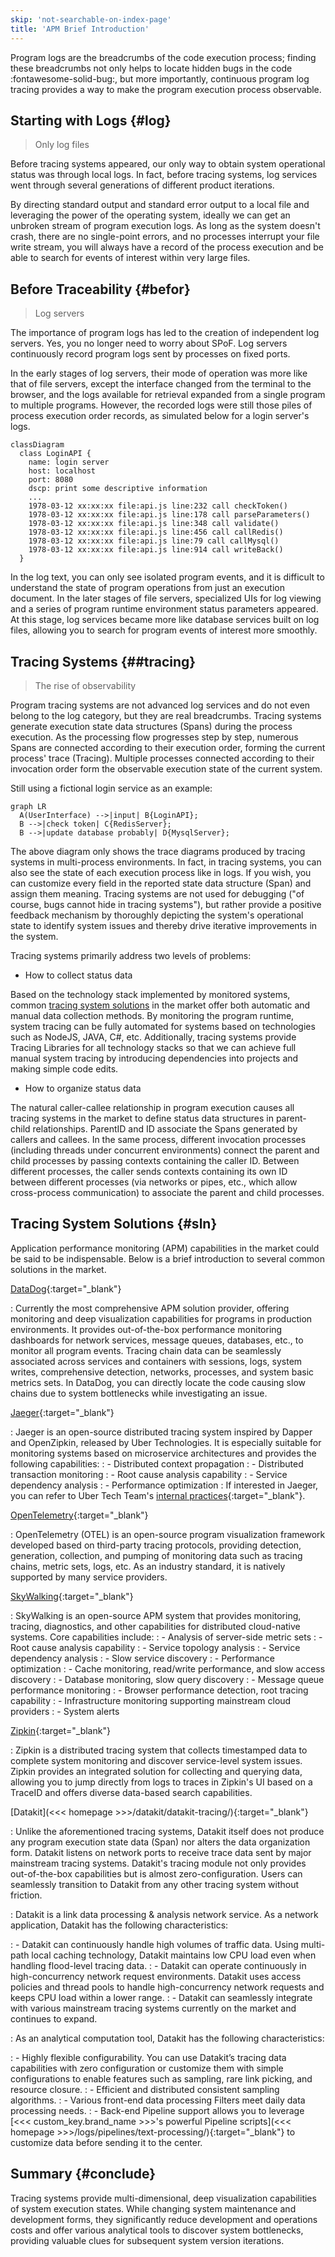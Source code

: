 ```yaml
---
skip: 'not-searchable-on-index-page'
title: 'APM Brief Introduction'
---
```


Program logs are the breadcrumbs of the code execution process; finding these breadcrumbs not only helps to locate hidden bugs in the code :fontawesome-solid-bug:, but more importantly, continuous program log tracing provides a way to make the program execution process observable.

## Starting with Logs {#log}

> Only log files

Before tracing systems appeared, our only way to obtain system operational status was through local logs. In fact, before tracing systems, log services went through several generations of different product iterations.

By directing standard output and standard error output to a local file and leveraging the power of the operating system, ideally we can get an unbroken stream of program execution logs. As long as the system doesn't crash, there are no single-point errors, and no processes interrupt your file write stream, you will always have a record of the process execution and be able to search for events of interest within very large files.

## Before Traceability {#befor}

> Log servers

The importance of program logs has led to the creation of independent log servers. Yes, you no longer need to worry about SPoF. Log servers continuously record program logs sent by processes on fixed ports.

In the early stages of log servers, their mode of operation was more like that of file servers, except the interface changed from the terminal to the browser, and the logs available for retrieval expanded from a single program to multiple programs. However, the recorded logs were still those piles of process execution order records, as simulated below for a login server's logs.

``` mermaid
classDiagram
  class LoginAPI {
    name: login server
    host: localhost
    port: 8080
    dscp: print some descriptive information
    ...
    1978-03-12 xx:xx:xx file:api.js line:232 call checkToken()
    1978-03-12 xx:xx:xx file:api.js line:178 call parseParameters()
    1978-03-12 xx:xx:xx file:api.js line:348 call validate()
    1978-03-12 xx:xx:xx file:api.js line:456 call callRedis()
    1978-03-12 xx:xx:xx file:api.js line:79 call callMysql()
    1978-03-12 xx:xx:xx file:api.js line:914 call writeBack()
  }
```

In the log text, you can only see isolated program events, and it is difficult to understand the state of program operations from just an execution document. In the later stages of file servers, specialized UIs for log viewing and a series of program runtime environment status parameters appeared. At this stage, log services became more like database services built on log files, allowing you to search for program events of interest more smoothly.

## Tracing Systems {##tracing}

> The rise of observability

Program tracing systems are not advanced log services and do not even belong to the log category, but they are real breadcrumbs. Tracing systems generate execution state data structures (Spans) during the process execution. As the processing flow progresses step by step, numerous Spans are connected according to their execution order, forming the current process' trace (Tracing). Multiple processes connected according to their invocation order form the observable execution state of the current system.

Still using a fictional login service as an example:

```mermaid
graph LR
  A(UserInterface) -->|input| B{LoginAPI};
  B -->|check token| C{RedisServer};
  B -->|update database probably| D{MysqlServer};
```

The above diagram only shows the trace diagrams produced by tracing systems in multi-process environments. In fact, in tracing systems, you can also see the state of each execution process like in logs. If you wish, you can customize every field in the reported state data structure (Span) and assign them meaning. Tracing systems are not used for debugging ("of course, bugs cannot hide in tracing systems"), but rather provide a positive feedback mechanism by thoroughly depicting the system's operational state to identify system issues and thereby drive iterative improvements in the system.

Tracing systems primarily address two levels of problems:

- How to collect status data

Based on the technology stack implemented by monitored systems, common [tracing system solutions](datakit-tracing-introduction.md#sln) in the market offer both automatic and manual data collection methods. By monitoring the program runtime, system tracing can be fully automated for systems based on technologies such as NodeJS, JAVA, C#, etc. Additionally, tracing systems provide Tracing Libraries for all technology stacks so that we can achieve full manual system tracing by introducing dependencies into projects and making simple code edits.

- How to organize status data

The natural caller-callee relationship in program execution causes all tracing systems in the market to define status data structures in parent-child relationships. ParentID and ID associate the Spans generated by callers and callees. In the same process, different invocation processes (including threads under concurrent environments) connect the parent and child processes by passing contexts containing the caller ID. Between different processes, the caller sends contexts containing its own ID between different processes (via networks or pipes, etc., which allow cross-process communication) to associate the parent and child processes.

## Tracing System Solutions {#sln}

Application performance monitoring (APM) capabilities in the market could be said to be indispensable. Below is a brief introduction to several common solutions in the market.

[DataDog](https://docs.datadoghq.com/tracing/){:target="_blank"}

: Currently the most comprehensive APM solution provider, offering monitoring and deep visualization capabilities for programs in production environments. It provides out-of-the-box performance monitoring dashboards for network services, message queues, databases, etc., to monitor all program events. Tracing chain data can be seamlessly associated across services and containers with sessions, logs, system writes, comprehensive detection, networks, processes, and system basic metrics sets. In DataDog, you can directly locate the code causing slow chains due to system bottlenecks while investigating an issue.

[Jaeger](https://www.jaegertracing.io/docs/){:target="_blank"}

: Jaeger is an open-source distributed tracing system inspired by Dapper and OpenZipkin, released by Uber Technologies. It is especially suitable for monitoring systems based on microservice architectures and provides the following capabilities:
: - Distributed context propagation
: - Distributed transaction monitoring
: - Root cause analysis capability
: - Service dependency analysis
: - Performance optimization
: If interested in Jaeger, you can refer to Uber Tech Team's [internal practices](https://www.uber.com/blog/distributed-tracing/){:target="_blank"}.

[OpenTelemetry](https://opentelemetry.io/docs/){:target="_blank"}

: OpenTelemetry (OTEL) is an open-source program visualization framework developed based on third-party tracing protocols, providing detection, generation, collection, and pumping of monitoring data such as tracing chains, metric sets, logs, etc. As an industry standard, it is natively supported by many service providers.

[SkyWalking](https://skywalking.apache.org/docs/){:target="_blank"}

: SkyWalking is an open-source APM system that provides monitoring, tracing, diagnostics, and other capabilities for distributed cloud-native systems. Core capabilities include:
: - Analysis of server-side metric sets
: - Root cause analysis capability
: - Service topology analysis
: - Service dependency analysis
: - Slow service discovery
: - Performance optimization
: - Cache monitoring, read/write performance, and slow access discovery
: - Database monitoring, slow query discovery
: - Message queue performance monitoring
: - Browser performance detection, root tracing capability
: - Infrastructure monitoring supporting mainstream cloud providers
: - System alerts

[Zipkin](https://zipkin.io/pages/quickstart.html){:target="_blank"}

: Zipkin is a distributed tracing system that collects timestamped data to complete system monitoring and discover service-level system issues. Zipkin provides an integrated solution for collecting and querying data, allowing you to jump directly from logs to traces in Zipkin's UI based on a TraceID and offers diverse data-based search capabilities.

[Datakit](<<< homepage >>>/datakit/datakit-tracing/){:target="_blank"}

: Unlike the aforementioned tracing systems, Datakit itself does not produce any program execution state data (Span) nor alters the data organization form. Datakit listens on network ports to receive trace data sent by major mainstream tracing systems. Datakit's tracing module not only provides out-of-the-box capabilities but is almost zero-configuration. Users can seamlessly transition to Datakit from any other tracing system without friction.

: Datakit is a link data processing & analysis network service. As a network application, Datakit has the following characteristics:

: - Datakit can continuously handle high volumes of traffic data. Using multi-path local caching technology, Datakit maintains low CPU load even when handling flood-level tracing data.
: - Datakit can operate continuously in high-concurrency network request environments. Datakit uses access policies and thread pools to handle high-concurrency network requests and keeps CPU load within a lower range.
: - Datakit can seamlessly integrate with various mainstream tracing systems currently on the market and continues to expand.

: As an analytical computation tool, Datakit has the following characteristics:

: - Highly flexible configurability. You can use Datakit’s tracing data capabilities with zero configuration or customize them with simple configurations to enable features such as sampling, rare link picking, and resource closure.
: - Efficient and distributed consistent sampling algorithms.
: - Various front-end data processing Filters meet daily data processing needs.
: - Back-end Pipeline support allows you to leverage [<<< custom_key.brand_name >>>'s powerful Pipeline scripts](<<< homepage >>>/logs/pipelines/text-processing/){:target="_blank"} to customize data before sending it to the center.

## Summary {#conclude}

Tracing systems provide multi-dimensional, deep visualization capabilities of system execution states. While changing system maintenance and development forms, they significantly reduce development and operations costs and offer various analytical tools to discover system bottlenecks, providing valuable clues for subsequent system version iterations.